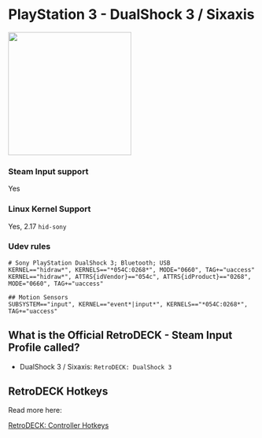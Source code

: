 # PlayStation 3 - DualShock 3 / Sixaxis

<img src="../../../wiki_images/controllers/ps3-dualshock3.png" width="250">

### Steam Input support
Yes

### Linux Kernel Support
Yes, 2.17  `hid-sony`

### Udev rules

```
# Sony PlayStation DualShock 3; Bluetooth; USB
KERNEL=="hidraw*", KERNELS=="*054C:0268*", MODE="0660", TAG+="uaccess"
KERNEL=="hidraw*", ATTRS{idVendor}=="054c", ATTRS{idProduct}=="0268", MODE="0660", TAG+="uaccess"

## Motion Sensors
SUBSYSTEM=="input", KERNEL=="event*|input*", KERNELS=="*054C:0268*", TAG+="uaccess"
```

## What is the Official RetroDECK - Steam Input Profile called?

- DualShock 3 / Sixaxis: `RetroDECK: DualShock 3`



## RetroDECK Hotkeys

Read more here:

[RetroDECK: Controller Hotkeys](../../wiki_rd_controls/hotkeys-retrodeck.md)
